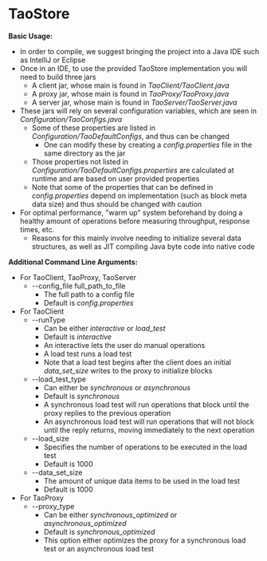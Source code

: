 TaoStore
========

**Basic Usage:**
* In order to compile, we suggest bringing the project into a Java IDE such as IntelliJ or Eclipse
* Once in an IDE, to use the provided TaoStore implementation you will need to build three jars
  * A client jar, whose main is found in *TaoClient/TaoClient.java*
  * A proxy jar, whose main is found in *TaoProxy/TaoProxy.java*
  * A server jar, whose main is found in *TaoServer/TaoServer.java*
* These jars will rely on several configuration variables, which are seen in *Configuration/TaoConfigs.java*
  * Some of these properties are listed in *Configuration/TaoDefaultConfigs*, and thus can be changed
    * One can modify these by creating a *config.properties* file in the same directory as the jar
  * Those properties not listed in *Configuration/TaoDefaultConfigs.properties* are calculated at runtime and are based
  on user provided properties
  * Note that some of the properties that can be defined in *config.properties* depend on implementation (such as block meta data size)
  and thus should be changed with caution
* For optimal performance, "warm up" system beforehand by doing a healthy amount of operations before measuring throughput, response times, etc.
  * Reasons for this mainly involve needing to initialize several data structures, as well as JIT compiling Java byte code into native code
  
  
**Additional Command Line Arguments:**
* For TaoClient, TaoProxy, TaoServer
  * --config_file full_path_to_file
    * The full path to a config file 
    * Default is *config.properties*
* For TaoClient
  * --runType
    * Can be either *interactive* or *load_test*
    * Default is *interactive*
    * An interactive lets the user do manual operations 
    * A load test runs a load test
    * Note that a load test begins after the client does an initial *data_set_size* writes to the proxy to initialize blocks
  * --load_test_type
    * Can either be *synchronous* or *asynchronous*
    * Default is *synchronous*
    * A synchronous load test will run operations that block until the proxy replies to the previous operation
    * An asynchronous load test will run operations that will not block until the reply returns, moving immediately to the next operation 
  * --load_size
    * Specifies the number of operations to be executed in the load test
    * Default is 1000
  * --data_set_size
    * The amount of unique data items to be used in the load test
    * Default is 1000
* For TaoProxy
  * --proxy_type
    * Can be either *synchronous_optimized* or *asynchronous_optimized*
    * Default is *synchronous_optimized*
    * This option either optimizes the proxy for a synchronous load test or an asynchronous load test
  
    
